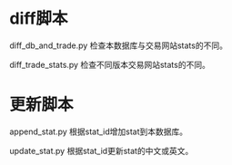 # diff脚本

diff_db_and_trade.py 检查本数据库与交易网站stats的不同。

diff_trade_stats.py 检查不同版本交易网站stats的不同。

# 更新脚本

append_stat.py 根据stat_id增加stat到本数据库。

update_stat.py 根据stat_id更新stat的中文或英文。